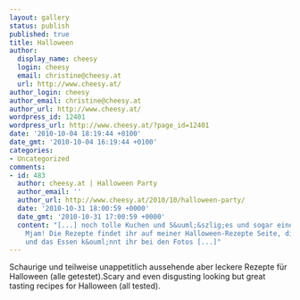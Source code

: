 ```yaml
---
layout: gallery
status: publish
published: true
title: Halloween
author:
  display_name: cheesy
  login: cheesy
  email: christine@cheesy.at
  url: http://www.cheesy.at/
author_login: cheesy
author_email: christine@cheesy.at
author_url: http://www.cheesy.at/
wordpress_id: 12401
wordpress_url: http://www.cheesy.at/?page_id=12401
date: '2010-10-04 18:19:44 +0100'
date_gmt: '2010-10-04 16:19:44 +0100'
categories:
- Uncategorized
comments:
- id: 483
  author: cheesy.at | Halloween Party
  author_email: ''
  author_url: http://www.cheesy.at/2010/10/halloween-party/
  date: '2010-10-31 18:00:59 +0000'
  date_gmt: '2010-10-31 17:00:59 +0000'
  content: "[...] noch tolle Kuchen und S&uuml;&szlig;es und sogar eine Fischtorte!
    Mjam! Die Rezepte findet ihr auf meiner Halloween-Rezepte Seite, die Kost&uuml;me
    und das Essen k&ouml;nnt ihr bei den Fotos [...]"
---
```

<!--:de-->Schaurige und teilweise unappetitlich aussehende aber leckere Rezepte für Halloween (alle getestet).<!--:--><!--:en-->Scary and even disgusting looking but great tasting recipes for Halloween (all tested).<!--:-->
